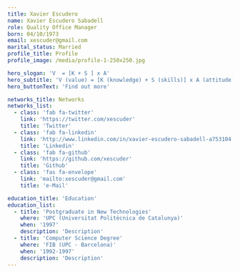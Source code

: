 ```yaml
---
title: Xavier Escudero
name: Xavier Escudero Sabadell
role: Quality Office Manager
born: 04/10/1973
email: xescuder@gmail.com
marital_status: Married
profile_title: Profile
profile_image: /media/profile-1-250x250.jpg

hero_slogan: 'V  = [K + S ] x A'
hero_subtitle: 'V (value) = [K (knowledge) + S (skills)] x A (attitude)'
hero_buttonText: 'Find out more'

networks_title: Networks
networks_list:
  - class: 'fab fa-twitter'
    link: 'https://twitter.com/xescuder'
    title: 'Twitter'
  - class: 'fab fa-linkedin'
    link: 'http://www.linkedin.com/in/xavier-escudero-sabadell-a753104'
    title: 'Linkedin'
  - class: 'fab fa-github'
    link: 'https://github.com/xescuder'
    title: 'Github'
  - class: 'fas fa-envelope'
    link: 'mailto:xescuder@gmail.com'
    title: 'e-Mail'

education_title: 'Education'
education_list: 
  - title: 'Postgraduate in New Technologies'
    where: 'UPC (Universitat Politècnica de Catalunya)'
    when: '1997'
    description: 'Description'
  - title: 'Computer Science Degree'
    where: 'FIB (UPC - Barcelona)'
    when: '1992-1997'
    description: 'Description'
---
```

